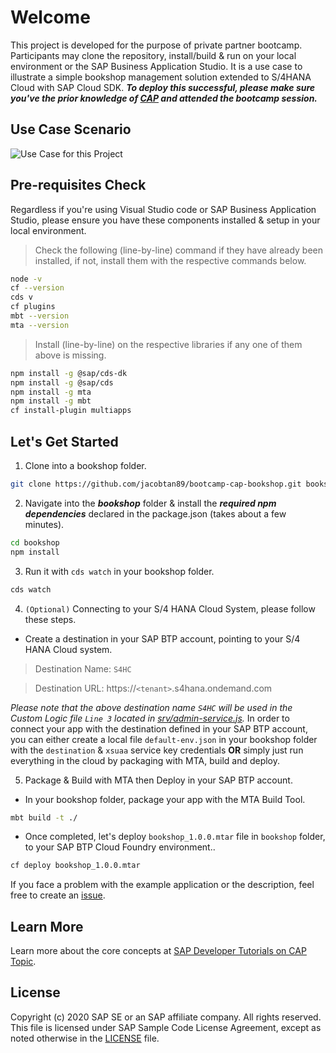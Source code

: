 # Welcome

This project is developed for the purpose of private partner bootcamp. Participants may clone the repository, install/build & run on your local environment or the SAP Business Application Studio. It is a use case to illustrate a simple bookshop management solution extended to S/4HANA Cloud with SAP Cloud SDK. _**To deploy this successful, please make sure you've the prior knowledge of [CAP](https://cap.cloud.sap/) and attended the bootcamp session.**_ 

## Use Case Scenario
![Use Case for this Project](https://github.com/jacobtan89/bootcamp-cap-bookshop/blob/master/Use%20Case.png?raw=true)

## Pre-requisites Check
Regardless if you're using Visual Studio code or SAP Business Application Studio, please ensure you have these components installed & setup in your local environment.

> Check the following (line-by-line) command if they have already been installed, if not, install them with the respective commands below.

```bash
node -v
cf --version
cds v
cf plugins
mbt --version
mta --version
```

> Install (line-by-line) on the respective libraries if any one of them above is missing.

```bash
npm install -g @sap/cds-dk
npm install -g @sap/cds
npm install -g mta
npm install -g mbt
cf install-plugin multiapps
```



## Let's Get Started
1. Clone into a bookshop folder.
```bash
git clone https://github.com/jacobtan89/bootcamp-cap-bookshop.git bookshop
```
2. Navigate into the _**bookshop**_ folder & install the _**required npm dependencies**_ declared in the package.json (takes about a few minutes).
```bash
cd bookshop
npm install
```
3. Run it with `cds watch` in your bookshop folder.
```bash
cds watch
```
4. `(Optional)` Connecting to your S/4 HANA Cloud System, please follow these steps.
* Create a destination in your SAP BTP account, pointing to your S/4 HANA Cloud system.
> Destination Name: `S4HC` 

> Destination URL: https://`<tenant>`.s4hana.ondemand.com

_Please note that the above destination name `S4HC` will be used in the Custom Logic file `Line 3` located in [srv/admin-service.js](srv/admin-service.js)._
In order to connect your app with the destination defined in your SAP BTP account, you can either create a local file `default-env.json` in your bookshop folder with the `destination` & `xsuaa` service key credentials **OR** simply just run everything in the cloud by packaging with MTA, build and deploy.

5. Package & Build with MTA then Deploy in your SAP BTP account.
- In your bookshop folder, package your app with the MTA Build Tool.
```bash
mbt build -t ./
```
- Once completed, let's deploy `bookshop_1.0.0.mtar` file in `bookshop` folder, to your SAP BTP Cloud Foundry environment..
```bash
cf deploy bookshop_1.0.0.mtar
```
If you face a problem with the example application or the description, feel free to create an [issue](https://github.com/jacobtan89/bootcamp-cap-bookshop/issues).

## Learn More

Learn more about the core concepts at [SAP Developer Tutorials on CAP Topic](https://developers.sap.com/tutorial-navigator.html?tag=software-product-function:sap-cloud-application-programming-model).

## License

Copyright (c) 2020 SAP SE or an SAP affiliate company. All rights reserved. This file is licensed under SAP Sample Code License Agreement, except as noted otherwise in the [LICENSE](/LICENSE) file.